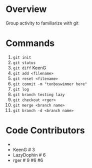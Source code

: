 
# Overview
Group activity to familiarize with git

# Commands
1. `git init` 
2. `git status` 
3. `git diff` KeenG
4. `git add <filename>` 
5. `git reset <filename>`
6. `git commit -m "tonboswimmer here"`
7. `git log`
8. `git branch testing lazy`
9. `git checkout <rger>`
10. `git merge <branch name>`
11. `git branch -d <branch name>`

# Code Contributors
- <alias of developer>
- KeenG # 3
- LazyDophin # 6
- rger # 9 #6 #6

